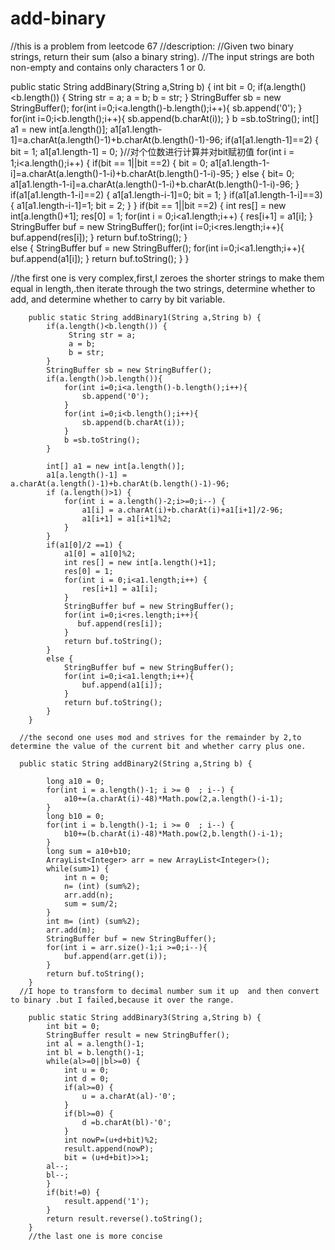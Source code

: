 # add-binary
//this is a problem from leetcode 67
//description:
//Given two binary strings, return their sum (also a binary string).
//The input strings are both non-empty and contains only characters 1 or 0.

public static String addBinary(String a,String b) {
			int  bit = 0; 
			if(a.length()<b.length()) {
				 String str = a;
				 a = b;
				 b = str;
			}
			StringBuffer sb = new StringBuffer();
			for(int i=0;i<a.length()-b.length();i++){
				sb.append('0');
			}
			for(int i=0;i<b.length();i++){
				sb.append(b.charAt(i));
			}
 			b =sb.toString();
	    	int[] a1 = new int[a.length()];
	    	a1[a1.length-1]=a.charAt(a.length()-1)+b.charAt(b.length()-1)-96;
	    	if(a1[a1.length-1]==2) {
	    		bit = 1;
	    		a1[a1.length-1] = 0;
	    	}//对个位数进行计算并对bit赋初值
	    	for(int i = 1;i<a.length();i++) {
	    		if(bit == 1||bit ==2) {
	    			bit = 0;
	    			a1[a1.length-1-i]=a.charAt(a.length()-1-i)+b.charAt(b.length()-1-i)-95;
	    			}
	    		else {
	    			bit= 0;
	    			a1[a1.length-1-i]=a.charAt(a.length()-1-i)+b.charAt(b.length()-1-i)-96;
	    			}
	    		if(a1[a1.length-1-i]==2) {
	    			a1[a1.length-i-1]=0;
	    			bit = 1;
	    			}
	    		if(a1[a1.length-1-i]==3) {
	    			a1[a1.length-i-1]=1;
	    			bit = 2;
	    			}
	    	}
	    	if(bit == 1||bit ==2) {
	    		int res[] = new int[a.length()+1];
				res[0] = 1;
				for(int i = 0;i<a1.length;i++) {
					res[i+1] = a1[i];
				}
				StringBuffer buf = new StringBuffer();
	 			for(int i=0;i<res.length;i++){
	 			   buf.append(res[i]);
	 			}
	    		return buf.toString();
	    	}	  
	    	else {
	    		StringBuffer buf = new StringBuffer();
	 			for(int i=0;i<a1.length;i++){
	 				buf.append(a1[i]);
		 		}
	 			return buf.toString();
	 		}
  }
  
  //the first one is very complex,first,I zeroes the shorter strings to make them equal in length,.then iterate through the two strings, determine whether to add, and determine whether to carry by bit variable.
  
		public static String addBinary1(String a,String b) {
			if(a.length()<b.length()) {
				 String str = a;
				 a = b;
				 b = str;
			}
			StringBuffer sb = new StringBuffer();
            if(a.length()>b.length()){
                for(int i=0;i<a.length()-b.length();i++){
				    sb.append('0');
			    }
			    for(int i=0;i<b.length();i++){
				    sb.append(b.charAt(i));
			    }
 			    b =sb.toString();
            }

	    	int[] a1 = new int[a.length()];	
	    	a1[a.length()-1] = a.charAt(a.length()-1)+b.charAt(b.length()-1)-96;
	    	if (a.length()>1) {
		    	for(int i = a.length()-2;i>=0;i--) {
		    		a1[i] = a.charAt(i)+b.charAt(i)+a1[i+1]/2-96;
		    		a1[i+1] = a1[i+1]%2;
		    	}
	    	}
	    	if(a1[0]/2 ==1) {
	    		a1[0] = a1[0]%2;
	    		int res[] = new int[a.length()+1];
				res[0] = 1;
				for(int i = 0;i<a1.length;i++) {
					res[i+1] = a1[i];
				}
				StringBuffer buf = new StringBuffer();
	 			for(int i=0;i<res.length;i++){
	 			   buf.append(res[i]);
	 			}
	    		return buf.toString();
	    	}	  
	    	else {
	    		StringBuffer buf = new StringBuffer();
	 			for(int i=0;i<a1.length;i++){
	 				buf.append(a1[i]);
		 		}
	 			return buf.toString();
	 		}
	    }  
      
      //the second one uses mod and strives for the remainder by 2,to determine the value of the current bit and whether carry plus one.
      
      public static String addBinary2(String a,String b) {
			
			long a10 = 0;
			for(int i = a.length()-1; i >= 0  ; i--) {
				a10+=(a.charAt(i)-48)*Math.pow(2,a.length()-i-1);
			}
			long b10 = 0;
			for(int i = b.length()-1; i >= 0  ; i--) {
				b10+=(b.charAt(i)-48)*Math.pow(2,b.length()-i-1);
			}
			long sum = a10+b10;
			ArrayList<Integer> arr = new ArrayList<Integer>();
			while(sum>1) {
				int n = 0;
				n= (int) (sum%2);
				arr.add(n);
				sum = sum/2;
			}
            int m= (int) (sum%2);
            arr.add(m);		
			StringBuffer buf = new StringBuffer();
			for(int i = arr.size()-1;i >=0;i--){
				buf.append(arr.get(i));
			}
			return buf.toString();
	    }
      //I hope to transform to decimal number sum it up  and then convert to binary .but I failed,because it over the range.
      
		public static String addBinary3(String a,String b) {
			int bit = 0;
			StringBuffer result = new StringBuffer();
			int al = a.length()-1;
			int bl = b.length()-1;
			while(al>=0||bl>=0) {
				int u = 0;
				int d = 0;
				if(al>=0) {
					u = a.charAt(al)-'0';
				}
				if(bl>=0) {
					d =b.charAt(bl)-'0'; 
				}
				int nowP=(u+d+bit)%2;
				result.append(nowP);
				bit = (u+d+bit)>>1;
			al--;
			bl--;
			}
			if(bit!=0) {
				result.append('1');
			}
			return result.reverse().toString();
	    }
		//the last one is more concise 
      
